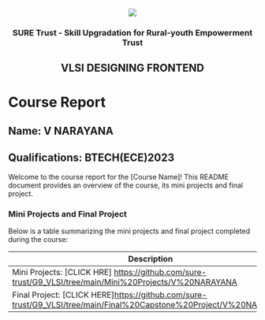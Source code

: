 <!-- PROJECT LOGO -->
<br />

<div align="center">
   <img src='https://user-images.githubusercontent.com/73131499/166115643-d3187f47-d38f-41b2-ae42-5ecbbc60de14.png' />


<h3 align="center">SURE Trust - Skill Upgradation for Rural-youth Empowerment Trust</h3>
  <h2> VLSI DESIGNING FRONTEND </h2>
</div>

# Course Report

## Name: V NARAYANA

## Qualifications: BTECH(ECE)2023

Welcome to the course report for the [Course Name]! This README document provides an overview of the course, its mini projects and final project.

### Mini Projects and Final Project

Below is a table summarizing the mini projects and final project completed during the course:

| Description                               | Link                                    |
|-------------------------------------------|-----------------------------------------|
| Mini Projects: [CLICK HRE] https://github.com/sure-trust/G9_VLSI/tree/main/Mini%20Projects/V%20NARAYANA                      |
| Final Project: [CLICK HERE]https://github.com/sure-trust/G9_VLSI/tree/main/Final%20Capstone%20Project/V%20NARAYANA                           |

